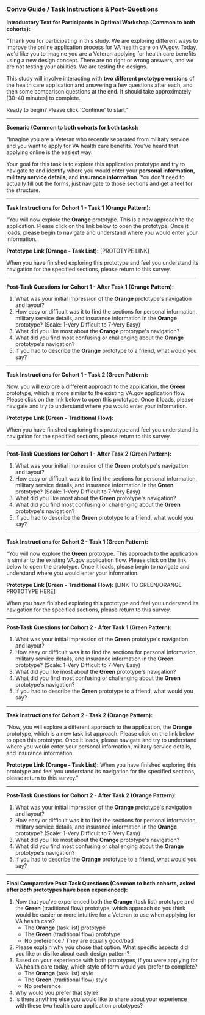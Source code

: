 ### Convo Guide / Task Instructions & Post-Questions

**Introductory Text for Participants in Optimal Workshop (Common to both cohorts):**

"Thank you for participating in this study. We are exploring different ways to improve the online application process for VA health care on VA.gov. Today, we'd like you to imagine you are a Veteran applying for health care benefits using a new design concept. There are no right or wrong answers, and we are not testing your abilities. We are testing the designs.

This study will involve interacting with **two different prototype versions** of the health care application and answering a few questions after each, and then some comparison questions at the end. It should take approximately [30-40 minutes] to complete.

Ready to begin? Please click 'Continue' to start."

---

**Scenario (Common to both cohorts for both tasks):**

"Imagine you are a Veteran who recently separated from military service and you want to apply for VA health care benefits. You've heard that applying online is the easiest way.

Your goal for this task is to explore this application prototype and try to navigate to and identify where you would enter your **personal information**, **military service details**, and **insurance information**. You don't need to actually fill out the forms, just navigate to those sections and get a feel for the structure.

---

**Task Instructions for Cohort 1 - Task 1 (Orange Pattern):**

"You will now explore the **Orange** prototype. This is a new approach to the application. Please click on the link below to open the prototype. Once it loads, please begin to navigate and understand where you would enter your information.

**Prototype Link (Orange - Task List):** [PROTOTYPE LINK]

When you have finished exploring this prototype and feel you understand its navigation for the specified sections, please return to this survey.

---

**Post-Task Questions for Cohort 1 - After Task 1 (Orange Pattern):**

1.  What was your initial impression of the **Orange** prototype's navigation and layout?
2.  How easy or difficult was it to find the sections for personal information, military service details, and insurance information in the **Orange** prototype? (Scale: 1-Very Difficult to 7-Very Easy)
3.  What did you like most about the **Orange** prototype's navigation?
4.  What did you find most confusing or challenging about the **Orange** prototype's navigation?
5.  If you had to describe the **Orange** prototype to a friend, what would you say?

---

**Task Instructions for Cohort 1 - Task 2 (Green Pattern):**

Now, you will explore a different approach to the application, the **Green** prototype, which is more similar to the existing VA.gov application flow. Please click on the link below to open this prototype. Once it loads, please navigate and try to understand where you would enter your information.

**Prototype Link (Green - Traditional Flow):** 

When you have finished exploring this prototype and feel you understand its navigation for the specified sections, please return to this survey.

---

**Post-Task Questions for Cohort 1 - After Task 2 (Green Pattern):**

1.  What was your initial impression of the **Green** prototype's navigation and layout?
2.  How easy or difficult was it to find the sections for personal information, military service details, and insurance information in the **Green** prototype? (Scale: 1-Very Difficult to 7-Very Easy)
3.  What did you like most about the **Green** prototype's navigation?
4.  What did you find most confusing or challenging about the **Green** prototype's navigation?
5.  If you had to describe the **Green** prototype to a friend, what would you say?

---

**Task Instructions for Cohort 2 - Task 1 (Green Pattern):**

"You will now explore the **Green** prototype. This approach to the application is similar to the existing VA.gov application flow. Please click on the link below to open the prototype. Once it loads, please begin to navigate and understand where you would enter your information.

**Prototype Link (Green - Traditional Flow):** [LINK TO GREEN/ORANGE PROTOTYPE HERE]

When you have finished exploring this prototype and feel you understand its navigation for the specified sections, please return to this survey.

---

**Post-Task Questions for Cohort 2 - After Task 1 (Green Pattern):**

1.  What was your initial impression of the **Green** prototype's navigation and layout?
2.  How easy or difficult was it to find the sections for personal information, military service details, and insurance information in the **Green** prototype? (Scale: 1-Very Difficult to 7-Very Easy)
3.  What did you like most about the **Green** prototype's navigation?
4.  What did you find most confusing or challenging about the **Green** prototype's navigation?
5.  If you had to describe the **Green** prototype to a friend, what would you say?

---

**Task Instructions for Cohort 2 - Task 2 (Orange Pattern):**

"Now, you will explore a different approach to the application, the **Orange** prototype, which is a new task list approach. Please click on the link below to open this prototype. Once it loads, please navigate and try to understand where you would enter your personal information, military service details, and insurance information.

**Prototype Link (Orange - Task List):** 
When you have finished exploring this prototype and feel you understand its navigation for the specified sections, please return to this survey."

---

**Post-Task Questions for Cohort 2 - After Task 2 (Orange Pattern):**

1.  What was your initial impression of the **Orange** prototype's navigation and layout?
2.  How easy or difficult was it to find the sections for personal information, military service details, and insurance information in the **Orange** prototype? (Scale: 1-Very Difficult to 7-Very Easy)
3.  What did you like most about the **Orange** prototype's navigation?
4.  What did you find most confusing or challenging about the **Orange** prototype's navigation?
5.  If you had to describe the **Orange** prototype to a friend, what would you say?

---

**Final Comparative Post-Task Questions (Common to both cohorts, asked after *both* prototypes have been experienced):**

1.  Now that you've experienced both the **Orange** (task list) prototype and the **Green** (traditional flow) prototype, which approach do you think would be easier or more intuitive for a Veteran to use when applying for VA health care?
    * The **Orange** (task list) prototype
    * The **Green** (traditional flow) prototype
    * No preference / They are equally good/bad
2.  Please explain why you chose that option. What specific aspects did you like or dislike about each design pattern?
3.  Based on your experience with both prototypes, if you were applying for VA health care today, which style of form would you prefer to complete?
    * The **Orange** (task list) style
    * The **Green** (traditional flow) style
    * No preference
4.  Why would you prefer that style?
5.  Is there anything else you would like to share about your experience with these two health care application prototypes?
